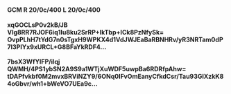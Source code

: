 #### GCM R 20/0c/400 L 20/0c/400
**xqGOCLsP0v2kB/JB**<br/>**VIg8RR7RJOF6iq1Iu8ku2SrRP+IkTbp+ICk8PzNfySk=**<br/>**OvpPLhH7tYdG7n0sTgxH9WPKX4d1VdJWJEaBaRBNHRv/yR3NRTam0dP7l3PIYx9xURCL+G8BFaYkRDF4...**<br/><br/>
**7bsX3WfYIFP/iIqj**<br/>**QWMH/4PS1ybSN2A9S9a1WTjXuWDF5uwpBa6RDRfpAhw=**<br/>**tDAPfvkbf0M2mvxBRViNZY9/6ONq0IFvOmEanyCfkdCsr/Tau93GlXzkK84oGbvr/wh1+bWeVO7UEa9c...**